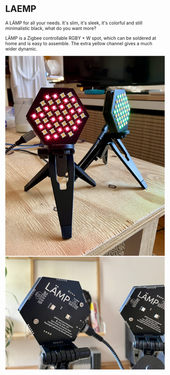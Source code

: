# LAEMP

A LÄMP for all your needs. It's slim, it's sleek, it's colorful and still minimalistic black, what do you want more?

LÄMP is a Zigbee controllable RGBY + W spot, which can be soldered at home and is easy to assemble. The extra yellow channel gives a much wider dynamic.

![](1.jpeg)
![](2.jpeg) 

